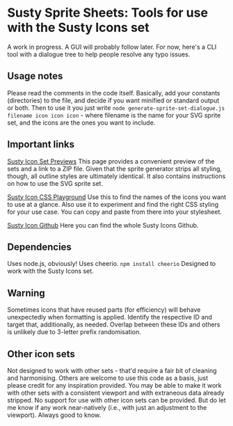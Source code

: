 # Susty Sprite Sheets: Tools for use with the Susty Icons set
A work in progress. A GUI will probably follow later. For now, here's a CLI tool with a dialogue tree to help people resolve any typo issues.

## Usage notes
Please read the comments in the code itself. Basically, add your constants (directories) to the file, and decide if you want minified or standard output or both. Then to use it you just write `node generate-sprite-set-dialogue.js filename icon icon icon` - where filename is the name for your SVG sprite set, and the icons are the ones you want to include.

## Important links
[Susty Icon Set Previews](https://codewordcreative.github.io/susty-icons/preview-variants.html)
This page provides a convenient preview of the sets and a link to a ZIP file. Given that the sprite generator strips all styling, though, all outline styles are ultimately identical. It also contains instructions on how to use the SVG sprite set.

[Susty Icon CSS Playground](https://codewordcreative.github.io/susty-icons/sustyicon-css-playground.html)
Use this to find the names of the icons you want to use at a glance.
Also use it to experiment and find the right CSS styling for your use case. You can copy and paste from there into your stylesheet.

[Susty Icon Github](https://github.com/codewordcreative/susty-icons)
Here you can find the whole Susty Icons Github.

## Dependencies
Uses node.js, obviously!
Uses cheerio. `npm install cheerio`
Designed to work with the Susty Icons set.

## Warning
Sometimes icons that have reused parts (for efficiency) will behave unexpectedly when formatting is applied. Identify the respective ID and target that, additionally, as needed. Overlap between these IDs and others is unlikely due to 3-letter prefix randomisation.

## Other icon sets
Not designed to work with other sets - that'd require a fair bit of cleaning and harmonising. Others are welcome to use this code as a basis, just please credit for any inspiration provided. You may be able to make it work with other sets with a consistent viewport and with extraneous data already stripped. No support for use with other icon sets can be provided. But do let me know if any work near-natively (i.e., with just an adjustment to the viewport). Always good to know.
